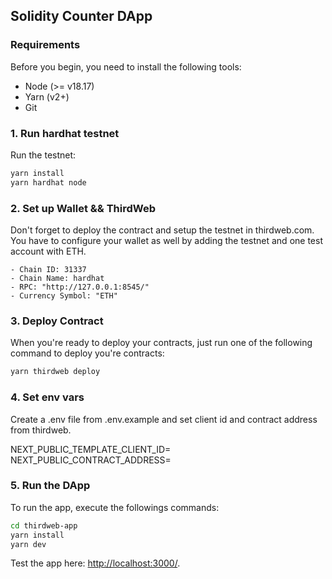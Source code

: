 ## Solidity Counter DApp

### Requirements
Before you begin, you need to install the following tools:

- Node (>= v18.17)
- Yarn (v2+)
- Git

### 1. Run hardhat testnet

Run the testnet:

```bash
yarn install
yarn hardhat node
```
### 2. Set up Wallet && ThirdWeb
Don't forget to deploy the contract and setup the testnet in thirdweb.com.
You have to configure your wallet as well by adding the testnet and one test account with ETH.

```
- Chain ID: 31337
- Chain Name: hardhat
- RPC: "http://127.0.0.1:8545/"
- Currency Symbol: "ETH"
```

### 3. Deploy Contract

When you're ready to deploy your contracts, just run one of the following command to deploy you're contracts:

```bash
yarn thirdweb deploy
```

### 4. Set env vars

Create a .env file from .env.example and set client id and contract address from thirdweb.

NEXT_PUBLIC_TEMPLATE_CLIENT_ID=
NEXT_PUBLIC_CONTRACT_ADDRESS=

### 5. Run the DApp

To run the app, execute the followings commands:

```bash
cd thirdweb-app
yarn install
yarn dev
```

Test the app here: [http://localhost:3000/](http://localhost:3000/).
